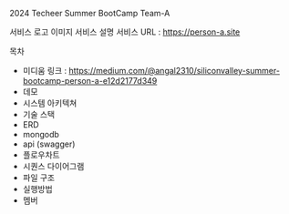 2024 Techeer Summer BootCamp Team-A

서비스 로고 이미지
서비스 설명
서비스 URL : https://person-a.site

목차
- 미디움 링크 : https://medium.com/@angal2310/siliconvalley-summer-bootcamp-person-a-e12d2177d349
- 데모
- 시스템 아키텍쳐
- 기술 스택
- ERD
- mongodb
- api (swagger)
- 플로우차트
- 시퀀스 다이어그램
- 파일 구조
- 실행방법
- 멤버 
